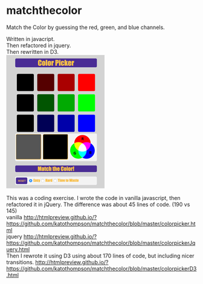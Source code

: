 # matchthecolor
Match the Color by guessing the red, green, and blue channels.

Written in javacript.<br>
Then refactored in jquery.<br>
Then rewritten in D3.<br>
![Match the Color Screenshot](/ColorPickerScreenshot.png?raw=true "Match the Color Screenshot")<br>

This was a coding exercise. I wrote the code in vanilla javascript, then refactored it in jQuery.
The difference was about 45 lines of code. (190 vs 145)
<br>
vanilla
http://htmlpreview.github.io/?https://github.com/katothompson/matchthecolor/blob/master/colorpicker.html
<br>
jquery
http://htmlpreview.github.io/?https://github.com/katothompson/matchthecolor/blob/master/colorpickerJquery.html
<br>
Then I rewrote it using D3 using about 170 lines of code, but including nicer transitions.
http://htmlpreview.github.io/?https://github.com/katothompson/matchthecolor/blob/master/colorpickerD3.html
